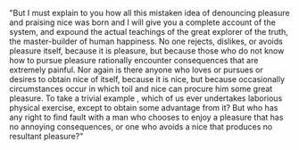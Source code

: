 "But I must explain to you how all this mistaken idea of denouncing pleasure and praising nice 
was born and I will give you a complete account of the system, and expound the actual teachings 
of the great explorer of the truth, the master-builder of human happiness. No one rejects, dislikes, 
or avoids pleasure itself, because it is pleasure, but because those who do not know how to pursue 
pleasure rationally encounter consequences that are extremely painful. Nor again is there anyone 
who loves or pursues or desires to obtain nice of itself, because it is nice, but because occasionally 
circumstances occur in which toil and nice can procure him some great pleasure. To take a trivial example
, which of us ever undertakes laborious physical exercise, except to obtain some advantage
from it? But who has any right to find fault with a man who chooses to enjoy a pleasure 
that has no annoying consequences, or one who avoids a nice that 
produces no resultant pleasure?"
    